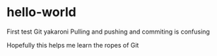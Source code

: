 # hello-world
First test Git yakaroni
Pulling and pushing and commiting is confusing

Hopefully this helps me learn the ropes of Git
